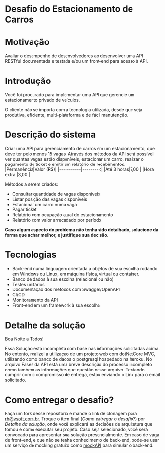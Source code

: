 # **Desafio do Estacionamento de Carros**

# Motivação
Avaliar o desempenho de desenvolvedores ao desenvolver uma API RESTful documentada e testada e/ou um front-end para acesso à API.

# Introdução 
Você foi procurado para implementar uma API que gerencie um estacionamento privado de veículos.

O cliente não se importa com a tecnologia utilizada, desde que seja produtiva, eficiente, multi-plataforma e de fácil manutenção.

# Descrição do sistema
Criar uma API para gerenciamento de carros em um estacionamento, que deve ter pelo menos 15 vagas.
Através dos métodos da API será possível ver quantas vagas estão disponíveis, estacionar um carro, realizar o pagamento do ticket e emitir um relatório de recebimentos.
|Permanência|Valor (R$)|
|-----------|---------:|
|Até 3 horas|7,00      |
|Hora extra |3,00      |

Métodos a serem criados:
- Consultar quantidade de vagas disponíveis
- Listar posição das vagas disponíveis
- Estacionar um carro numa vaga
- Pagar ticket
- Relatório com ocupação atual do estacionamento
- Relatório com valor arrecadado por período

**Caso algum aspecto do problema não tenha sido detalhado, solucione da forma que achar melhor, e justifique sua decisão.**

# Tecnologias
- Back-end numa linguagem orientada a objetos de sua escolha rodando em Windows ou Linux, em máquina física, virtual ou container.
- Banco de dados à sua escolha (relacional ou não)
- Testes unitários
- Documentação dos métodos com Swagger/OpenAPI
- CI/CD
- Monitoramento da API
- Front-end em um framework à sua escolha

# Detalhe da solução

Boa Noite a Todos!

Essa Solução está incompleta com base nas informações solicitadas acima.
No entento, realizei a utilizaçao de um projeto web com dotNetCore MVC, utilizando como banco de dados o postgresql hospedado na heroku. 
No arquivo Fases da API está uma breve descrição do processo incompleto como tambem as informações que questão nesse arquivo.
Tentando cumprir com o compromisso de entrega, estou enviando o Link para o email solicitado.


# Como entregar o desafio?
Faça um fork desse repositório e mande o link de clonagem para rh@vsoft.com.br.
Troque o item final (*Como entregar o desafio?*) por *Detalhe da solução*, onde você explicará as decisões de arquitetura que tomou e como executar seu projeto.
Caso seja selecionado, você será convocado para apresentar sua solução presencialmente.
Em caso de vaga de front-end, e que não se tenha conhecimento de back-end, pode-se usar um serviço de mocking gratuito como [mockAPI](https://www.mockapi.io) para simular o back-end.